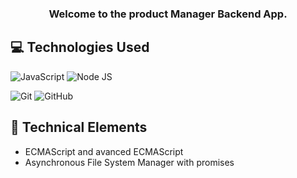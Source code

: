 <h3 align="center">
Welcome to the product Manager Backend App. 
</h3>

## 💻 Technologies Used

![JavaScript](https://img.shields.io/badge/javascript-%23323330.svg?style=for-the-badge&logo=javascript&logoColor=%23F7DF1E)
![Node JS](https://img.shields.io/badge/nodedotjs-%23323330.svg?style=for-the-badge&logo=nodedotjs&logoColor=%23F7DF1E)

![Git](https://img.shields.io/badge/git-%23F05033.svg?style=for-the-badge&logo=git&logoColor=white)
![GitHub](https://img.shields.io/badge/github-%23121011.svg?style=for-the-badge&logo=github&logoColor=white)

## 💼 Technical Elements

- ECMAScript and avanced ECMAScript
- Asynchronous File System Manager with promises
